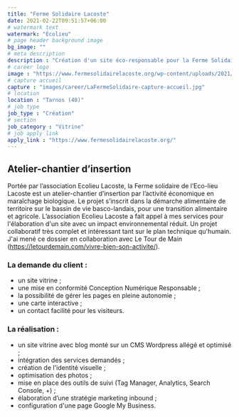 ```yaml
---
title: "Ferme Solidaire Lacoste"
date: 2021-02-22T09:51:57+06:00
# watermark text
watermark: "Écolieu"
# page header background image
bg_image: ""
# meta description
description : "Création d'un site éco-responsable pour la Ferme Solidaire Écolieu Lacoste basé à Tarnos."
# career logo
image : "https://www.fermesolidairelacoste.org/wp-content/uploads/2021/02/logoWebClr2.svg"
# capture accueil
capture : "images/career/LaFermeSolidaire-capture-accueil.jpg"
# location
location : "Tarnos (40)"
# job type
job_type : "Création"
# section
job_category : "Vitrine"
# job apply link
apply_link : "https://www.fermesolidairelacoste.org/"
---
```



## Atelier-chantier d’insertion

Portée par l’association Ecolieu Lacoste, la Ferme solidaire de l’Eco-lieu Lacoste est un atelier-chantier d’insertion par l’activité économique en maraîchage biologique. Le projet s’inscrit dans la démarche alimentaire de territoire sur le bassin de vie basco-landais, pour une transition alimentaire et agricole. L’association Ecolieu Lacoste a fait appel à mes services pour l'élaboration d'un site avec un impact environnemental réduit. Un projet collaboratif très complet et intéressant tant sur le plan technique qu'humain. J'ai mené ce dossier en collaboration avec Le Tour de Main (https://letourdemain.com/vivre-bien-son-activite/).


### La demande du client :

* un site vitrine ;
* une mise en conformité Conception Numérique Responsable ;
* la possibilité de gérer les pages en pleine autonomie ;
* une carte interactive ;
* un contact facilité pour les visiteurs.


### La réalisation :

* un site vitrine avec blog monté sur un CMS Wordpress allégé et optimisé ;
* intégration des services demandés ;
* création de l'identité visuelle ;
* optimisation des photos ;
* mise en place des outils de suivi (Tag Manager, Analytics, Search Console, +) ;
* élaboration d’une stratégie marketing inbound ;
* configuration d'une page Google My Business.